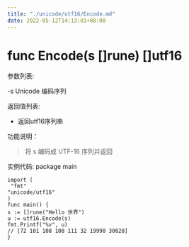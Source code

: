 ```yaml
---
title: "./unicode/utf16/Encode.md"
date: 2022-05-12T14:13:01+08:00
---
```

# func Encode(s []rune) []utf16 

参数列表: 

-s Unicode 编码序列 

返回值列表:

- 返回utf16序列串

功能说明：

>将 s 编码成 UTF-16 序列并返回


实例代码:
	package main

	import (
	 "fmt"
 	"unicode/utf16"
	)
	func main() {
	s := []rune("Hello 世界")
	u := utf16.Encode(s)
	fmt.Printf("%v", u)
	// [72 101 108 108 111 32 19990 30028]
	}

